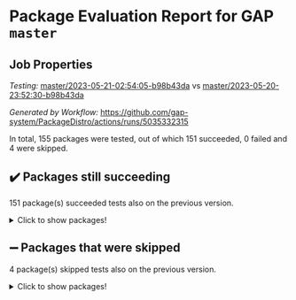 # Package Evaluation Report for GAP `master`

## Job Properties

*Testing:* [master/2023-05-21-02:54:05-b98b43da](https://github.com/gap-system/PackageDistro/blob/data/reports/master/2023-05-21-02:54:05-b98b43da) vs [master/2023-05-20-23:52:30-b98b43da](https://github.com/gap-system/PackageDistro/blob/data/reports/master/2023-05-20-23:52:30-b98b43da)

*Generated by Workflow:* https://github.com/gap-system/PackageDistro/actions/runs/5035332315

In total, 155 packages were tested, out of which 151 succeeded, 0 failed and 4 were skipped.

## :heavy_check_mark: Packages still succeeding

151 package(s) succeeded tests also on the previous version.
<details><summary>Click to show packages!</summary>

- 4ti2interface 2023.02-04 [(success)](https://github.com/gap-system/PackageDistro/actions/runs/5035332315/jobs/9030874952)
- ace 5.6.2 [(success)](https://github.com/gap-system/PackageDistro/actions/runs/5035332315/jobs/9030875035)
- aclib 1.3.2 [(success)](https://github.com/gap-system/PackageDistro/actions/runs/5035332315/jobs/9030875122)
- agt 0.3.1 [(success)](https://github.com/gap-system/PackageDistro/actions/runs/5035332315/jobs/9030875190)
- alnuth 3.2.1 [(success)](https://github.com/gap-system/PackageDistro/actions/runs/5035332315/jobs/9030875269)
- anupq 3.3.0 [(success)](https://github.com/gap-system/PackageDistro/actions/runs/5035332315/jobs/9030875349)
- atlasrep 2.1.6 [(success)](https://github.com/gap-system/PackageDistro/actions/runs/5035332315/jobs/9030875426)
- autodoc 2022.10.20 [(success)](https://github.com/gap-system/PackageDistro/actions/runs/5035332315/jobs/9030875511)
- automata 1.15 [(success)](https://github.com/gap-system/PackageDistro/actions/runs/5035332315/jobs/9030875580)
- automgrp 1.3.2 [(success)](https://github.com/gap-system/PackageDistro/actions/runs/5035332315/jobs/9030875657)
- autpgrp 1.11 [(success)](https://github.com/gap-system/PackageDistro/actions/runs/5035332315/jobs/9030875720)
- cap 2023.05-11 [(success)](https://github.com/gap-system/PackageDistro/actions/runs/5035332315/jobs/9030875807)
- caratinterface 2.3.5 [(success)](https://github.com/gap-system/PackageDistro/actions/runs/5035332315/jobs/9030875871)
- cddinterface 2022.11.01 [(success)](https://github.com/gap-system/PackageDistro/actions/runs/5035332315/jobs/9030875944)
- circle 1.6.6 [(success)](https://github.com/gap-system/PackageDistro/actions/runs/5035332315/jobs/9030875998)
- classicpres 1.22 [(success)](https://github.com/gap-system/PackageDistro/actions/runs/5035332315/jobs/9030876045)
- cohomolo 1.6.11 [(success)](https://github.com/gap-system/PackageDistro/actions/runs/5035332315/jobs/9030876094)
- congruence 1.2.5 [(success)](https://github.com/gap-system/PackageDistro/actions/runs/5035332315/jobs/9030876147)
- corelg 1.56 [(success)](https://github.com/gap-system/PackageDistro/actions/runs/5035332315/jobs/9030876193)
- crime 1.6 [(success)](https://github.com/gap-system/PackageDistro/actions/runs/5035332315/jobs/9030876253)
- crisp 1.4.6 [(success)](https://github.com/gap-system/PackageDistro/actions/runs/5035332315/jobs/9030876301)
- crypting 0.10.4 [(success)](https://github.com/gap-system/PackageDistro/actions/runs/5035332315/jobs/9030876340)
- cryst 4.1.26 [(success)](https://github.com/gap-system/PackageDistro/actions/runs/5035332315/jobs/9030876392)
- crystcat 1.1.10 [(success)](https://github.com/gap-system/PackageDistro/actions/runs/5035332315/jobs/9030876441)
- ctbllib 1.3.6 [(success)](https://github.com/gap-system/PackageDistro/actions/runs/5035332315/jobs/9030876496)
- cubefree 1.19 [(success)](https://github.com/gap-system/PackageDistro/actions/runs/5035332315/jobs/9030876553)
- curlinterface 2.3.2 [(success)](https://github.com/gap-system/PackageDistro/actions/runs/5035332315/jobs/9030876608)
- cvec 2.8.1 [(success)](https://github.com/gap-system/PackageDistro/actions/runs/5035332315/jobs/9030876662)
- datastructures 0.3.0 [(success)](https://github.com/gap-system/PackageDistro/actions/runs/5035332315/jobs/9030876724)
- deepthought 1.0.6 [(success)](https://github.com/gap-system/PackageDistro/actions/runs/5035332315/jobs/9030876780)
- design 1.8 [(success)](https://github.com/gap-system/PackageDistro/actions/runs/5035332315/jobs/9030876837)
- difsets 2.3.1 [(success)](https://github.com/gap-system/PackageDistro/actions/runs/5035332315/jobs/9030876888)
- digraphs 1.6.2 [(success)](https://github.com/gap-system/PackageDistro/actions/runs/5035332315/jobs/9030876942)
- edim 1.3.7 [(success)](https://github.com/gap-system/PackageDistro/actions/runs/5035332315/jobs/9030876987)
- example 4.3.4 [(success)](https://github.com/gap-system/PackageDistro/actions/runs/5035332315/jobs/9030877044)
- examplesforhomalg 2023.02-04 [(success)](https://github.com/gap-system/PackageDistro/actions/runs/5035332315/jobs/9030877096)
- factint 1.6.3 [(success)](https://github.com/gap-system/PackageDistro/actions/runs/5035332315/jobs/9030877135)
- ferret 1.0.9 [(success)](https://github.com/gap-system/PackageDistro/actions/runs/5035332315/jobs/9030877177)
- fga 1.5.0 [(success)](https://github.com/gap-system/PackageDistro/actions/runs/5035332315/jobs/9030877233)
- fining 1.5.5 [(success)](https://github.com/gap-system/PackageDistro/actions/runs/5035332315/jobs/9030877285)
- float 1.0.3 [(success)](https://github.com/gap-system/PackageDistro/actions/runs/5035332315/jobs/9030877358)
- format 1.4.3 [(success)](https://github.com/gap-system/PackageDistro/actions/runs/5035332315/jobs/9030877427)
- forms 1.2.9 [(success)](https://github.com/gap-system/PackageDistro/actions/runs/5035332315/jobs/9030877497)
- fplsa 1.2.6 [(success)](https://github.com/gap-system/PackageDistro/actions/runs/5035332315/jobs/9030877563)
- fr 2.4.12 [(success)](https://github.com/gap-system/PackageDistro/actions/runs/5035332315/jobs/9030877633)
- francy 2.0.3 [(success)](https://github.com/gap-system/PackageDistro/actions/runs/5035332315/jobs/9030877703)
- fwtree 1.3 [(success)](https://github.com/gap-system/PackageDistro/actions/runs/5035332315/jobs/9030877778)
- gapdoc 1.6.6 [(success)](https://github.com/gap-system/PackageDistro/actions/runs/5035332315/jobs/9030877853)
- gauss 2023.02-04 [(success)](https://github.com/gap-system/PackageDistro/actions/runs/5035332315/jobs/9030877924)
- gaussforhomalg 2023.02-04 [(success)](https://github.com/gap-system/PackageDistro/actions/runs/5035332315/jobs/9030877996)
- gbnp 1.0.5 [(success)](https://github.com/gap-system/PackageDistro/actions/runs/5035332315/jobs/9030878068)
- generalizedmorphismsforcap 2023.03-01 [(success)](https://github.com/gap-system/PackageDistro/actions/runs/5035332315/jobs/9030878141)
- genss 1.6.8 [(success)](https://github.com/gap-system/PackageDistro/actions/runs/5035332315/jobs/9030878202)
- gradedmodules 2023.02-04 [(success)](https://github.com/gap-system/PackageDistro/actions/runs/5035332315/jobs/9030878278)
- gradedringforhomalg 2023.02-04 [(success)](https://github.com/gap-system/PackageDistro/actions/runs/5035332315/jobs/9030878346)
- grape 4.9.0 [(success)](https://github.com/gap-system/PackageDistro/actions/runs/5035332315/jobs/9030878417)
- groupoids 1.73 [(success)](https://github.com/gap-system/PackageDistro/actions/runs/5035332315/jobs/9030878486)
- grpconst 2.6.4 [(success)](https://github.com/gap-system/PackageDistro/actions/runs/5035332315/jobs/9030878546)
- guarana 0.96.3 [(success)](https://github.com/gap-system/PackageDistro/actions/runs/5035332315/jobs/9030878614)
- guava 3.18 [(success)](https://github.com/gap-system/PackageDistro/actions/runs/5035332315/jobs/9030878689)
- hap 1.55 [(success)](https://github.com/gap-system/PackageDistro/actions/runs/5035332315/jobs/9030878769)
- hapcryst 0.1.15 [(success)](https://github.com/gap-system/PackageDistro/actions/runs/5035332315/jobs/9030878858)
- hecke 1.5.3 [(success)](https://github.com/gap-system/PackageDistro/actions/runs/5035332315/jobs/9030878927)
- help 3.5 [(success)](https://github.com/gap-system/PackageDistro/actions/runs/5035332315/jobs/9030878996)
- homalg 2023.02-05 [(success)](https://github.com/gap-system/PackageDistro/actions/runs/5035332315/jobs/9030879060)
- homalgtocas 2023.02-04 [(success)](https://github.com/gap-system/PackageDistro/actions/runs/5035332315/jobs/9030879116)
- idrel 2.45 [(success)](https://github.com/gap-system/PackageDistro/actions/runs/5035332315/jobs/9030879166)
- images 1.3.1 [(success)](https://github.com/gap-system/PackageDistro/actions/runs/5035332315/jobs/9030879227)
- intpic 0.3.0 [(success)](https://github.com/gap-system/PackageDistro/actions/runs/5035332315/jobs/9030879299)
- io 4.8.1 [(success)](https://github.com/gap-system/PackageDistro/actions/runs/5035332315/jobs/9030879373)
- io_forhomalg 2023.02-04 [(success)](https://github.com/gap-system/PackageDistro/actions/runs/5035332315/jobs/9030879444)
- irredsol 1.4.4 [(success)](https://github.com/gap-system/PackageDistro/actions/runs/5035332315/jobs/9030879514)
- json 2.1.1 [(success)](https://github.com/gap-system/PackageDistro/actions/runs/5035332315/jobs/9030879580)
- jupyterkernel 1.5.0 [(success)](https://github.com/gap-system/PackageDistro/actions/runs/5035332315/jobs/9030879655)
- jupyterviz 1.5.6 [(success)](https://github.com/gap-system/PackageDistro/actions/runs/5035332315/jobs/9030879723)
- kan 1.35 [(success)](https://github.com/gap-system/PackageDistro/actions/runs/5035332315/jobs/9030879797)
- kbmag 1.5.11 [(success)](https://github.com/gap-system/PackageDistro/actions/runs/5035332315/jobs/9030879851)
- laguna 3.9.6 [(success)](https://github.com/gap-system/PackageDistro/actions/runs/5035332315/jobs/9030879925)
- liealgdb 2.2.1 [(success)](https://github.com/gap-system/PackageDistro/actions/runs/5035332315/jobs/9030879984)
- liepring 2.8 [(success)](https://github.com/gap-system/PackageDistro/actions/runs/5035332315/jobs/9030880055)
- liering 2.4.2 [(success)](https://github.com/gap-system/PackageDistro/actions/runs/5035332315/jobs/9030880123)
- linearalgebraforcap 2023.05-05 [(success)](https://github.com/gap-system/PackageDistro/actions/runs/5035332315/jobs/9030880209)
- localizeringforhomalg 2023.02-04 [(success)](https://github.com/gap-system/PackageDistro/actions/runs/5035332315/jobs/9030880293)
- loops 3.4.3 [(success)](https://github.com/gap-system/PackageDistro/actions/runs/5035332315/jobs/9030880359)
- lpres 1.0.3 [(success)](https://github.com/gap-system/PackageDistro/actions/runs/5035332315/jobs/9030880427)
- majoranaalgebras 1.5.1 [(success)](https://github.com/gap-system/PackageDistro/actions/runs/5035332315/jobs/9030880499)
- mapclass 1.4.6 [(success)](https://github.com/gap-system/PackageDistro/actions/runs/5035332315/jobs/9030880575)
- matgrp 0.70 [(success)](https://github.com/gap-system/PackageDistro/actions/runs/5035332315/jobs/9030880639)
- matricesforhomalg 2023.02-04 [(success)](https://github.com/gap-system/PackageDistro/actions/runs/5035332315/jobs/9030880712)
- modisom 2.5.4 [(success)](https://github.com/gap-system/PackageDistro/actions/runs/5035332315/jobs/9030880788)
- modulepresentationsforcap 2023.05-01 [(success)](https://github.com/gap-system/PackageDistro/actions/runs/5035332315/jobs/9030880854)
- modules 2023.02-04 [(success)](https://github.com/gap-system/PackageDistro/actions/runs/5035332315/jobs/9030880907)
- monoidalcategories 2023.05-03 [(success)](https://github.com/gap-system/PackageDistro/actions/runs/5035332315/jobs/9030880969)
- nconvex 2022.09-01 [(success)](https://github.com/gap-system/PackageDistro/actions/runs/5035332315/jobs/9030881045)
- nilmat 1.4.2 [(success)](https://github.com/gap-system/PackageDistro/actions/runs/5035332315/jobs/9030881122)
- nock 1.5 [(success)](https://github.com/gap-system/PackageDistro/actions/runs/5035332315/jobs/9030881189)
- normalizinterface 1.3.6 [(success)](https://github.com/gap-system/PackageDistro/actions/runs/5035332315/jobs/9030881247)
- nq 2.5.10 [(success)](https://github.com/gap-system/PackageDistro/actions/runs/5035332315/jobs/9030881314)
- numericalsgps 1.3.1 [(success)](https://github.com/gap-system/PackageDistro/actions/runs/5035332315/jobs/9030881380)
- openmath 11.5.3 [(success)](https://github.com/gap-system/PackageDistro/actions/runs/5035332315/jobs/9030881450)
- orb 4.9.0 [(success)](https://github.com/gap-system/PackageDistro/actions/runs/5035332315/jobs/9030881519)
- packagemanager 1.4.1 [(success)](https://github.com/gap-system/PackageDistro/actions/runs/5035332315/jobs/9030881593)
- patternclass 2.4.3 [(success)](https://github.com/gap-system/PackageDistro/actions/runs/5035332315/jobs/9030881653)
- permut 2.0.4 [(success)](https://github.com/gap-system/PackageDistro/actions/runs/5035332315/jobs/9030881710)
- polenta 1.3.10 [(success)](https://github.com/gap-system/PackageDistro/actions/runs/5035332315/jobs/9030881762)
- polymaking 0.8.6 [(success)](https://github.com/gap-system/PackageDistro/actions/runs/5035332315/jobs/9030881833)
- primgrp 3.4.4 [(success)](https://github.com/gap-system/PackageDistro/actions/runs/5035332315/jobs/9030881907)
- profiling 2.5.2 [(success)](https://github.com/gap-system/PackageDistro/actions/runs/5035332315/jobs/9030881977)
- qpa 1.34 [(success)](https://github.com/gap-system/PackageDistro/actions/runs/5035332315/jobs/9030882032)
- quagroup 1.8.3 [(success)](https://github.com/gap-system/PackageDistro/actions/runs/5035332315/jobs/9030882101)
- radiroot 2.9 [(success)](https://github.com/gap-system/PackageDistro/actions/runs/5035332315/jobs/9030882168)
- rcwa 4.7.1 [(success)](https://github.com/gap-system/PackageDistro/actions/runs/5035332315/jobs/9030882231)
- rds 1.8 [(success)](https://github.com/gap-system/PackageDistro/actions/runs/5035332315/jobs/9030882302)
- recog 1.4.2 [(success)](https://github.com/gap-system/PackageDistro/actions/runs/5035332315/jobs/9030882384)
- repndecomp 1.3.0 [(success)](https://github.com/gap-system/PackageDistro/actions/runs/5035332315/jobs/9030882453)
- repsn 3.1.1 [(success)](https://github.com/gap-system/PackageDistro/actions/runs/5035332315/jobs/9030882529)
- resclasses 4.7.3 [(success)](https://github.com/gap-system/PackageDistro/actions/runs/5035332315/jobs/9030882586)
- ringsforhomalg 2023.02-05 [(success)](https://github.com/gap-system/PackageDistro/actions/runs/5035332315/jobs/9030882648)
- sco 2023.02-04 [(success)](https://github.com/gap-system/PackageDistro/actions/runs/5035332315/jobs/9030882707)
- scscp 2.4.1 [(success)](https://github.com/gap-system/PackageDistro/actions/runs/5035332315/jobs/9030882765)
- semigroups 5.2.1 [(success)](https://github.com/gap-system/PackageDistro/actions/runs/5035332315/jobs/9030882828)
- sglppow 2.3 [(success)](https://github.com/gap-system/PackageDistro/actions/runs/5035332315/jobs/9030882883)
- sgpviz 0.999.5 [(success)](https://github.com/gap-system/PackageDistro/actions/runs/5035332315/jobs/9030882938)
- simpcomp 2.1.14 [(success)](https://github.com/gap-system/PackageDistro/actions/runs/5035332315/jobs/9030883007)
- singular 2023.02.09 [(success)](https://github.com/gap-system/PackageDistro/actions/runs/5035332315/jobs/9030883060)
- sl2reps 1.1 [(success)](https://github.com/gap-system/PackageDistro/actions/runs/5035332315/jobs/9030883128)
- sla 1.5.3 [(success)](https://github.com/gap-system/PackageDistro/actions/runs/5035332315/jobs/9030883193)
- smallgrp 1.5.3 [(success)](https://github.com/gap-system/PackageDistro/actions/runs/5035332315/jobs/9030883243)
- smallsemi 0.6.13 [(success)](https://github.com/gap-system/PackageDistro/actions/runs/5035332315/jobs/9030883299)
- sonata 2.9.6 [(success)](https://github.com/gap-system/PackageDistro/actions/runs/5035332315/jobs/9030883364)
- sophus 1.27 [(success)](https://github.com/gap-system/PackageDistro/actions/runs/5035332315/jobs/9030883402)
- spinsym 1.5.2 [(success)](https://github.com/gap-system/PackageDistro/actions/runs/5035332315/jobs/9030883447)
- standardff 0.9.4 [(success)](https://github.com/gap-system/PackageDistro/actions/runs/5035332315/jobs/9030883499)
- symbcompcc 1.3.2 [(success)](https://github.com/gap-system/PackageDistro/actions/runs/5035332315/jobs/9030883547)
- thelma 1.3 [(success)](https://github.com/gap-system/PackageDistro/actions/runs/5035332315/jobs/9030883594)
- tomlib 1.2.9 [(success)](https://github.com/gap-system/PackageDistro/actions/runs/5035332315/jobs/9030883633)
- toolsforhomalg 2023.05-01 [(success)](https://github.com/gap-system/PackageDistro/actions/runs/5035332315/jobs/9030883682)
- toric 1.9.5 [(success)](https://github.com/gap-system/PackageDistro/actions/runs/5035332315/jobs/9030883733)
- toricvarieties 2022.07.13 [(success)](https://github.com/gap-system/PackageDistro/actions/runs/5035332315/jobs/9030883776)
- transgrp 3.6.4 [(success)](https://github.com/gap-system/PackageDistro/actions/runs/5035332315/jobs/9030883820)
- ugaly 4.0.3 [(success)](https://github.com/gap-system/PackageDistro/actions/runs/5035332315/jobs/9030883862)
- unipot 1.5 [(success)](https://github.com/gap-system/PackageDistro/actions/runs/5035332315/jobs/9030883917)
- unitlib 4.2.0 [(success)](https://github.com/gap-system/PackageDistro/actions/runs/5035332315/jobs/9030883967)
- utils 0.82 [(success)](https://github.com/gap-system/PackageDistro/actions/runs/5035332315/jobs/9030884016)
- uuid 0.7 [(success)](https://github.com/gap-system/PackageDistro/actions/runs/5035332315/jobs/9030884059)
- walrus 0.9991 [(success)](https://github.com/gap-system/PackageDistro/actions/runs/5035332315/jobs/9030884099)
- wedderga 4.10.4 [(success)](https://github.com/gap-system/PackageDistro/actions/runs/5035332315/jobs/9030884140)
- xmod 2.91 [(success)](https://github.com/gap-system/PackageDistro/actions/runs/5035332315/jobs/9030884171)
- xmodalg 1.23 [(success)](https://github.com/gap-system/PackageDistro/actions/runs/5035332315/jobs/9030884223)
- yangbaxter 0.10.3 [(success)](https://github.com/gap-system/PackageDistro/actions/runs/5035332315/jobs/9030884270)
- zeromqinterface 0.14 [(success)](https://github.com/gap-system/PackageDistro/actions/runs/5035332315/jobs/9030884313)
</details>

## :heavy_minus_sign: Packages that were skipped

4 package(s) skipped tests also on the previous version.
<details><summary>Click to show packages!</summary>

- browse 1.8.21 [(skipped)](https://github.com/gap-system/PackageDistro/actions/runs/5035332315/jobs/9030762203)
- itc 1.5.1 [(skipped)](https://github.com/gap-system/PackageDistro/actions/runs/5035332315/jobs/9030762203)
- polycyclic 2.16 [(skipped)](https://github.com/gap-system/PackageDistro/actions/runs/5035332315/jobs/9030762203)
- xgap 4.31 [(skipped)](https://github.com/gap-system/PackageDistro/actions/runs/5035332315/jobs/9030762203)
</details>

